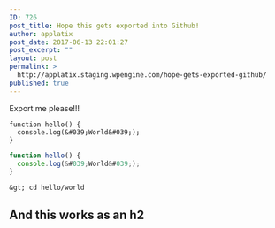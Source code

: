 ```yaml
---
ID: 726
post_title: Hope this gets exported into Github!
author: applatix
post_date: 2017-06-13 22:01:27
post_excerpt: ""
layout: post
permalink: >
  http://applatix.staging.wpengine.com/hope-gets-exported-github/
published: true
---
```

Export me please!!!

```
function hello() {
  console.log(&#039;World&#039;);
}
```

```javascript
function hello() {
  console.log(&#039;World&#039;);
}
```

```
&gt; cd hello/world
```

<h2>And this works as an h2</h2>